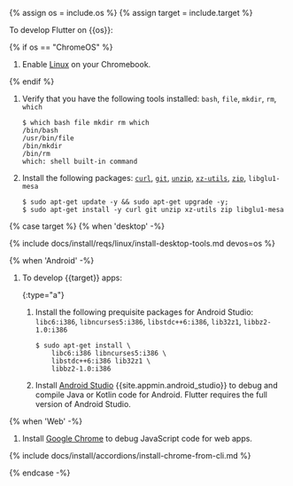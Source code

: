 {% assign os = include.os %}
{% assign target = include.target %}

To develop Flutter on {{os}}:

{% if os == "ChromeOS" %}

1. Enable [Linux][] on your Chromebook.

{% endif %}

1. Verify that you have the following tools installed:
   `bash`, `file`, `mkdir`, `rm`, `which`

   ```console
   $ which bash file mkdir rm which
   /bin/bash
   /usr/bin/file
   /bin/mkdir
   /bin/rm
   which: shell built-in command
   ```

1. Install the following packages:
   [`curl`][curl], [`git`][git], [`unzip`][unzip], [`xz-utils`][xz], [`zip`][zip], `libglu1-mesa`

   ```console
   $ sudo apt-get update -y && sudo apt-get upgrade -y;
   $ sudo apt-get install -y curl git unzip xz-utils zip libglu1-mesa
   ```

{% case target %}
{% when 'desktop' -%}

{% include docs/install/reqs/linux/install-desktop-tools.md devos=os %}

{% when 'Android' -%}

1. To develop {{target}} apps:

   {:type="a"}
   1. Install the following prequisite packages for Android Studio:
      `libc6:i386`, `libncurses5:i386`, `libstdc++6:i386`, `lib32z1`, `libbz2-1.0:i386`

      ```console
      $ sudo apt-get install \
          libc6:i386 libncurses5:i386 \
          libstdc++6:i386 lib32z1 \
          libbz2-1.0:i386
      ```

   1. Install [Android Studio][] {{site.appmin.android_studio}} to debug and compile
      Java or Kotlin code for Android.
      Flutter requires the full version of Android Studio.

{% when 'Web' -%}

1. Install [Google Chrome][] to debug JavaScript code for web apps.

{% include docs/install/accordions/install-chrome-from-cli.md %}

{% endcase -%}

[Linux]: https://support.google.com/chromebook/answer/9145439
[curl]: https://curl.se/
[git]: https://git-scm.com/
[unzip]: https://linux.die.net/man/1/unzip
[xz]: https://xz.tukaani.org/xz-utils/
[zip]: https://linux.die.net/man/1/zip
[Android Studio]: https://developer.android.com/studio/install#linux
[Google Chrome]: https://www.google.com/chrome/dr/download/
